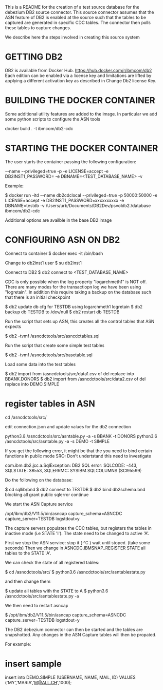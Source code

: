 This is a README for the creation of a test source database for the debezium DB2 source connector. This source connector assumes that the ASN feature of DB2
is enabled at the source such that the tables to be captured are generated
in specific CDC tables. The connector then polls these tables to capture changes.

We describe here the steps involved in creating this source system

GETTING DB2
======================
DB2 is available from Docker Hub. https://hub.docker.com/r/ibmcom/db2
Each edition can be enabled via a license key and limitations are lifted by applying a different activation key as described in Change Db2 license Key.


BUILDING THE DOCKER CONTAINER
==============================

Some additional utility features are added to the image. In particular we
add some python scripts to configure the ASN tools

docker build . -t ibmcom/db2-cdc


STARTING THE DOCKER CONTAINER
==============================

The user starts the container passing the following configuration:

--name <SOME UNIQUE STRING>
--privileged=true 
-p <HOST DB2 PORT:CONTAINER DB2 PORT>
-e LICENSE=accept 
-e DB2INST1_PASSWORD=<PASSWORD TO BE USED FOR DB2INST1> 
-e DBNAME=<TEST_DATABASE_NAME> 
-v <HOST DB2 DIRECTORY LOCATION:CONTAINER DB2 DIRECTORY LOCATION>


Example:

$ docker run -itd --name db2cdclocal --privileged=true -p 50000:50000 -e LICENSE=accept -e DB2INST1_PASSWORD=xxxxxxxxxx -e DBNAME=testdb -v /Users/urb/Documents/DB2Dev/psvoldb2:/database ibmcom/db2-cdc

Additional options are availble in the base DB2 image

CONFIGURING ASN ON DB2
==============================

Connect to container
$ docker exec -it <CONTAINER ID> /bin/bash

Change to db2inst1 user
$ su db2inst1

Connect to DB2
$ db2 connect to <TEST_DATABASE_NAME>


CDC is only possible when the log property "logarchmeth1" is NOT off. There are many modes
for the transactiopn log we have been using "logretain".
In addition this require
taking a backup on the database such that there is an initial checkpoint

$ db2 update db cfg for TESTDB using logarchmeth1 logretain 
$ db2 backup db TESTDB to /dev/null
$ db2 restart db TESTDB


Run the script that sets up ASN, this creates all the control tables that ASN expects

$ db2 -tvmf /asncdctools/src/asncdctables.sql


Run the script that create some simple test tables

$ db2 -tvmf /asncdctools/src/basetable.sql 

Load some data into the test tables

$ db2 import from /asncdctools/src/data1.csv of del replace into BBANK.DONORS
$ db2 import from /asncdctools/src/data2.csv of del replace into DEMO.SIMPLE

# register tables in ASN

cd /asncdctools/src/

edit connection.json and update values for the db2 connection

python3.6 /asncdctools/src/asntable.py -a   -s BBANK -t DONORS
python3.6 /asncdctools/src/asntable.py -a   -s DEMO -t SIMPLE


If you get the following error, it might be that the you need to bind
certain functions in public mode
SRO: Don't undertstand this need to investigate


com.ibm.db2.jcc.a.SqlException: DB2 SQL error: SQLCODE: -443, SQLSTATE: 38553, SQLERRMC: SYSIBM.SQLCOLUMNS (SCI95599)

Do the following on the database:

$ cd sqllib/bnd
$ db2 connect to TESTDB
$ db2 bind db2schema.bnd blocking all grant public sqlerror continue 

We start the ASN Capture service

/opt/ibm/db2/V11.5/bin/asncap capture_schema=ASNCDC capture_server=TESTDB  logstdout=y

The capture servers populates the CDC tables, but registers the tables in inactive mode 
(i.e STATE 'I'). The state need to be changed to active 'A'.


First we stop the ASN service: stop it ( ^C )  wait until stoped. (take some seconds)
Then we change in ASNCDC.IBMSNAP_REGISTER STATE all tables to the STATE 'A'. 

We can check the state of all registered tables:

$ cd /asncdctools/src/
$ python3.6 /asncdctools/src/asntablestate.py 

and then change them:

$ update all tables with the STATE to A
$ python3.6 /asncdctools/src/asntablestate.py -a

We then need to restart asncap 

$ /opt/ibm/db2/V11.5/bin/asncap capture_schema=ASNCDC capture_server=TESTDB  logstdout=y

The DB2 debezium connector can  then be started and the tables are snapshotted.
Any changes in the ASN Capture tables will then be propated.

For example:

# insert sample
insert into DEMO.SIMPLE (USERNAME, NAME, MAIL, ID)  VALUES ('MY','MARIA','M@ALL.CH',1000);

